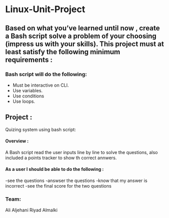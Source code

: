 # Linux-Unit-Project


## Based on what you’ve learned until now , create a Bash script solve a problem of your choosing (impress us with your skills). This project must at least satisfy the following minimum requirements :

### Bash script will do the following:
- Must be interactive on CLI.
- Use variables.
- Use conditions
- Use loops.


## Project :  
Quizing system using bash script:

#### Overview : 
A Bash script read the user inputs line by line to solve the questions, also included a points tracker to show th correct annwers. 

#### As a user I should be able to do the following :
-see the questions
-answser the questions
-know that my answer is incorrect
-see the final score for the two questions


### Team: 
Ali Aljehani
Riyad Almalki
